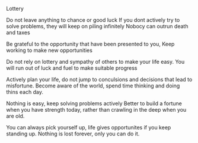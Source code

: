 Lottery

Do not leave anything to chance or good luck
If you dont actively try to solve problems, they will keep on piling infinitely
Nobocy can outrun death and taxes

Be grateful to the opportunity that have been presented to you,
Keep working to make new opportunities

Do not rely on lottery and sympathy of others to make your life easy.
You will run out of luck and fuel to make suitable progress

Actively plan your life, do not jump to conculsions and decisions that lead to misfortune.
Become aware of the world, spend time thinking and doing thins each day.

Nothing is easy, keep solving problems actively
Better to build a fortune when you have strength today, rather than crawling in the deep when you are old.

You can always pick yourself up, life gives opportunites if you keep standing up.
Nothing is lost forever, only you can do it.